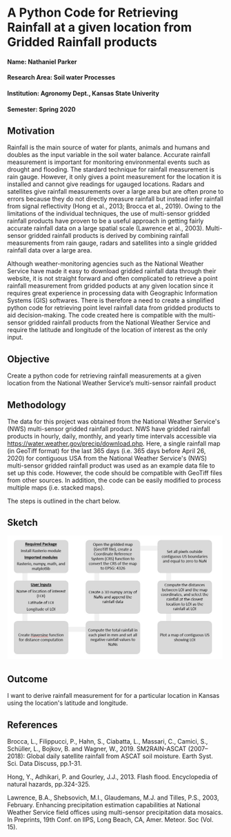 # A Python Code for Retrieving Rainfall at a given location from Gridded Rainfall products
#### Name: Nathaniel Parker
#### Research Area: Soil water Processes
#### Institution: Agronomy Dept., Kansas State Univerity 
#### Semester: Spring 2020

## Motivation
Rainfall is the main source of water for plants, animals and humans and doubles as the input variable in the soil water balance. Accurate rainfall measurement is important for monitoring environmental events such as drought and flooding. The stardard technique for rainfall measurement is rain gauge. However, it only gives a point measurement for the location it is installed and cannot give readings for ugauged locations. Radars and satellites give rainfall measurements over a large area but are often prone to errors because they do not directly measure rainfall but instead infer rainfall from signal reflectivity (Hong et al., 2013; Brocca et al., 2019). Owing to the limitations of the individual techniques, the use of multi-sensor gridded rainfall products have proven to be a useful approach in getting fairly accurate rainfall data on a large spatial scale (Lawrence et al., 2003). Multi-sensor gridded rainfall products is derived by combining rainfall measurements from rain gauge, radars and satellites into a single gridded rainfall data over a large area. 

Although weather-monitoring agencies such as the National Weather Service have made it easy to download gridded rainfall data through their website, it is not straight forward and often complicated to retrieve a point rainfall measurement from gridded poducts at any given location since it requires great experience in processing data with Geographic Information Systems (GIS) softwares. There is therefore a need to create a simplified python code for retrieving point level rainfall data from gridded products to aid decision-making. The code created here is compatible with the multi-sensor gridded rainfall products from the National Weather Service and require the latitude and longitude of the location of interest as the only input. 
## Objective 
Create a python code for retrieving rainfall measurements at a given location from the National Weather Service’s multi-sensor rainfall product

## Methodology
The data for this project was obtained from the National Weather Service's (NWS) multi-sensor gridded rainfall product. NWS have gridded rainfall products in hourly, daily, monthly, and yearly time intervals accessible via https://water.weather.gov/precip/download.php. 
Here, a single rainfall map (in GeoTiff format) for the last 365 days (i.e. 365 days before April 26, 2020) for contiguous USA from the National Weather Service's (NWS) multi-sensor gridded rainfall product was used as an example data file to set up this code. However, the code should be compatible with GeoTiff files from other sources. In addition, the code can be easily modified to process multiple maps (i.e. stacked maps).

The steps is outlined in the chart below.

## Sketch
<img src="sketch.JPG"  width="500"/>


## Outcome 
I want to derive rainfall measurement for for a particular location in Kansas using the location's latitude and longitude. 

## References
Brocca, L., Filippucci, P., Hahn, S., Ciabatta, L., Massari, C., Camici, S., Schüller, L., Bojkov, B. and Wagner, W., 2019. SM2RAIN-ASCAT (2007–2018): Global daily satellite rainfall from ASCAT soil moisture. Earth Syst. Sci. Data Discuss, pp.1-31.

Hong, Y., Adhikari, P. and Gourley, J.J., 2013. Flash flood. Encyclopedia of natural hazards, pp.324-325.

Lawrence, B.A., Shebsovich, M.I., Glaudemans, M.J. and Tilles, P.S., 2003, February. Enhancing precipitation estimation capabilities at National Weather Service field offices using multi-sensor precipitation data mosaics. In Preprints, 19th Conf. on IIPS, Long Beach, CA, Amer. Meteor. Soc (Vol. 15).